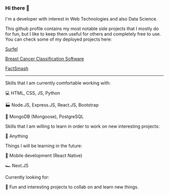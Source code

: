 ### Hi there 👋

I'm a developer with interest in Web Technologies and also Data Science. 

This github profile contains my most notable side projects that I mostly do for fun, but I like to keep them useful for others and completely free to use. 
You can check some of my deployed projects here:

[Surfel](https://surfel.herokuapp.com/)

[Breast Cancer Classification Software](https://share.streamlit.io/msx-dev/brst-machinelearning/main/Brst.py)

[FactSmash](https://agile-beyond-10964.herokuapp.com/)

________________________________________________________

Skills that I am currently comfortable working with:     
   
:computer:  HTML, CSS, JS, Python  
   
:factory:  Node.JS, Express.JS, React.JS, Bootstrap  
    
:floppy_disk:  MongoDB (Mongoose), PostgreSQL
 
Skills that I am willing to learn in order to work on new interesting projects:

:muscle:  Anything

Things I will be learning in the future:   
   
:iphone:  Mobile development (React Native)

:racing_car: Next.JS

Currently looking for:   
  
:handshake: Fun and interesting projects to collab on and learn new things. 

<!--
**msx-dev/msx-dev** is a ✨ _special_ ✨ repository because its `README.md` (this file) appears on your GitHub profile.

Here are some ideas to get you started:

- 🔭 I’m currently working on ...
- 🌱 I’m currently learning ...
- 👯 I’m looking to collaborate on ...
- 🤔 I’m looking for help with ...
- 💬 Ask me about ...
- 📫 How to reach me: ...
- 😄 Pronouns: ...
- ⚡ Fun fact: ...
-->
